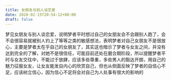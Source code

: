 ```yaml
---
title: 女朋友与别人谈恋爱
date: 2020-02-15T20:54:12+08:00
draft: false
---
```


梦见女朋友与别人谈恋爱，说明梦者平时想过自己的女朋友会不会跟别人跑了，会不会很容易就被别人钓上了等等之类的敏感想法，表明梦者对自己女朋友不是很放心，主要是梦者太在乎自己的女朋友了，其实这也暗示了梦者与女友之间，并没有达到完全的了解，对她不是很信任，可能目前还处在磨合期阶段，所以提醒梦者平时与女友交往中，不能过于放肆，应该多些尊重，多些男人的豁达开朗，用自己的魅力征服女友，让女友能发自内心的欣赏自己，但也从侧面反映了梦者的自信心不足，应该树立信心，因为信心不足将会对自己为人处事有很大的影响的